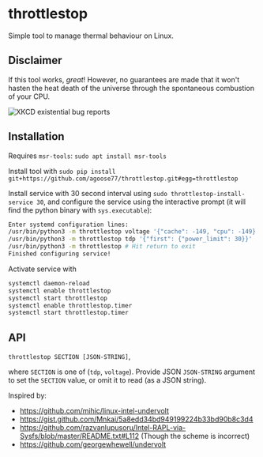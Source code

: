 # throttlestop
Simple tool to manage thermal behaviour on Linux. 

## Disclaimer
If this tool works, _great_! However, no guarantees are made that it won't hasten the heat death of the universe through the spontaneous combustion of your CPU.

![XKCD existential bug reports](https://imgs.xkcd.com/comics/existential_bug_reports.png)

## Installation
Requires `msr-tools`:
`sudo apt install msr-tools`

Install tool with 
`sudo pip install git+https://github.com/agoose77/throttlestop.git#egg=throttlestop`

Install service with 30 second interval using 
`sudo throttlestop-install-service 30`,
and configure the service using the interactive prompt (it will find the python binary with `sys.executable`):
```bash
Enter systemd configuration lines:
/usr/bin/python3 -m throttlestop voltage '{"cache": -149, "cpu": -149}'
/usr/bin/python3 -m throttlestop tdp '{"first": {"power_limit": 30}}'
/usr/bin/python3 -m throttlestop # Hit return to exit
Finished configuring service!
```

Activate service with
```bash
systemctl daemon-reload
systemctl enable throttlestop
systemctl start throttlestop
systemctl enable throttlestop.timer
systemctl start throttlestop.timer
```

## API
`throttlestop SECTION [JSON-STRING]`,

where `SECTION` is one of (`tdp`, `voltage`). Provide JSON `JSON-STRING` argument to set the `SECTION` value, or omit it to read (as a JSON string).

Inspired by:
* https://github.com/mihic/linux-intel-undervolt
* https://gist.github.com/Mnkai/5a8edd34bd949199224b33bd90b8c3d4
* https://github.com/razvanlupusoru/Intel-RAPL-via-Sysfs/blob/master/README.txt#L112 (Though the scheme is incorrect)
* https://github.com/georgewhewell/undervolt
